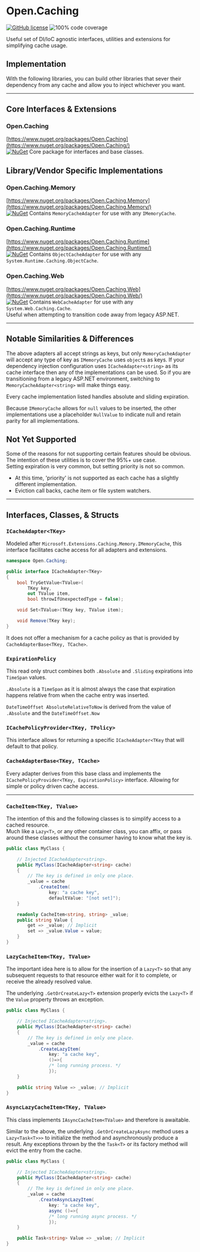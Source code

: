 # Open.Caching

[![GitHub license](https://img.shields.io/badge/license-MIT-blue.svg?style=flat-square)](https://www.nuget.org/packages/Open.Caching/blob/master/LICENSE)
![100% code coverage](https://img.shields.io/badge/coverage-100%25-green)

Useful set of DI/IoC agnostic interfaces, utilities and extensions for simplifying cache usage.

## Implementation

With the following libraries, you can build other libraries that sever their dependency from any cache and allow you to inject whichever you want.

---

## Core Interfaces & Extensions

### Open.Caching

[https://www.nuget.org/packages/Open.Caching](https://www.nuget.org/packages/Open.Caching/)  
[![NuGet](https://img.shields.io/nuget/v/Open.Caching.svg)](https://www.nuget.org/packages/Open.Caching/) Core package for interfaces and base classes.

## Library/Vendor Specific Implementations

### Open.Caching.Memory

[https://www.nuget.org/packages/Open.Caching.Memory](https://www.nuget.org/packages/Open.Caching.Memory/)  
[![NuGet](https://img.shields.io/nuget/v/Open.Caching.Memory.svg)](https://www.nuget.org/packages/Open.Caching.Memory/) Contains `MemoryCacheAdapter` for use with any `IMemoryCache`.

### Open.Caching.Runtime

[https://www.nuget.org/packages/Open.Caching.Runtime](https://www.nuget.org/packages/Open.Caching.Runtime/)  
[![NuGet](https://img.shields.io/nuget/v/Open.Caching.Runtime.svg)](https://www.nuget.org/packages/Open.Caching.Runtime/) Contains `ObjectCacheAdapter` for use with any `System.Runtime.Caching.ObjectCache`.

### Open.Caching.Web

[https://www.nuget.org/packages/Open.Caching.Web](https://www.nuget.org/packages/Open.Caching.Web/)  
[![NuGet](https://img.shields.io/nuget/v/Open.Caching.Web.svg)](https://www.nuget.org/packages/Open.Caching.Web/) Contains `WebCacheAdapter` for use with any `System.Web.Caching.Cache`.  
Useful when attempting to transition code away from legacy ASP.NET.

---

## Notable Similarities &amp; Differences

The above adapters all accept strings as keys, but only `MemoryCacheAdapter` will accept any type of key as `IMemoryCache` uses `object`s as keys.  If your dependency injection configuration uses `ICacheAdapter<string>` as its cache interface then any of the implementations can be used.  So if you are transitioning from a legacy ASP.NET environment, switching to `MemoryCacheAdapter<string>` will make things easy.

Every cache implementation listed handles absolute and sliding expiration.

Because `IMemoryCache` allows for `null` values to be inserted, the other implementations use a placeholder `NullValue` to indicate null and retain parity for all implementations.

## Not Yet Supported

Some of the reasons for not supporting certain features should be obvious. The intention of these utilities is to cover the 95%+ use case.  
Setting expiration is very common, but setting priority is not so common.

* At this time, 'priority' is not supported as each cache has a slightly different implementation.
* Eviction call backs, cache item or file system watchers.

---

## Interfaces, Classes, &amp; Structs

### `ICacheAdapter<TKey>` 

Modeled after `Microsoft.Extensions.Caching.Memory.IMemoryCache`, this interface facilitates cache access for all adapters and extensions.

```cs
namespace Open.Caching;

public interface ICacheAdapter<TKey>
{
	bool TryGetValue<TValue>(
		TKey key,
		out TValue item,
		bool throwIfUnexpectedType = false);

	void Set<TValue>(TKey key, TValue item);

	void Remove(TKey key);
}
```

It does not offer a mechanism for a cache policy as that is provided by `CacheAdapterBase<TKey, TCache>`.

### `ExpirationPolicy`

This read only struct combines both `.Absolute` and `.Sliding` expirations into `TimeSpan` values.

`.Absolute` is a `TimeSpan` as it is almost always the case that expiration happens relative from when the cache entry was inserted.

`DateTimeOffset AbsoluteRelativeToNow` is derived from the value of `.Absolute` and the `DateTimeOffset.Now`

### `ICachePolicyProvider<TKey, TPolicy>`

This interface allows for returning a specific `ICacheAdapter<TKey` that will default to that policy.

### `CacheAdapterBase<TKey, TCache>`

Every adapter derives from this base class and implements the `ICachePolicyProvider<TKey, ExpirationPolicy>` interface. Allowing for simple or policy driven cache access.

---

### `CacheItem<TKey, TValue>`

The intention of this and the following classes is to simplify access to a cached resource.  
Much like a `Lazy<T>`, or any other container class, you can affix, or pass around these classes without the consumer having to know what the key is.

```cs
public class MyClass {

    // Injected ICacheAdapter<string>.
    public MyClass(ICacheAdapter<string> cache)
    {
        // The key is defined in only one place.
        _value = cache
            .CreateItem(
                key: "a cache key",
                defaultValue: "[not set]");
    }

    readonly CacheItem<string, string> _value;
    public string Value {
        get => _value; // Implicit
        set => _value.Value = value;
    }
}
```

### `LazyCacheItem<TKey, TValue>`

The important idea here is to allow for the insertion of a `Lazy<T>` so that any subsequent requests to that resource either wait for it to complete, or receive the already resolved value.

The underlying `.GetOrCreateLazy<T>` extension properly evicts the `Lazy<T>` if the `Value` property throws an exception.

```cs
public class MyClass {

    // Injected ICacheAdapter<string>.
    public MyClass(ICacheAdapter<string> cache)
    {
        // The key is defined in only one place.
        _value = cache
            .CreateLazyItem(
                key: "a cache key",
                ()=>{
                /* long running process. */
                });
    }

    public string Value => _value; // Implicit
}
```


### `AsyncLazyCacheItem<TKey, TValue>`

This class implements `IAsyncCacheItem<TValue>` and therefore is awaitable.

Similar to the above, the underlying `.GetOrCreateLazyAsync` method uses a `Lazy<Task<T>>>` to initialize the method and asynchronously produce a result.  Any exceptions thrown by the the `Task<T>` or its factory method will evict the entry from the cache.

```cs
public class MyClass {

    // Injected ICacheAdapter<string>.
    public MyClass(ICacheAdapter<string> cache)
    {
        // The key is defined in only one place.
        _value = cache
            .CreateAsyncLazyItem(
                key: "a cache key",
                async ()=>{
                /* long running async process. */
                });
    }

    public Task<string> Value => _value; // Implicit
}
```
